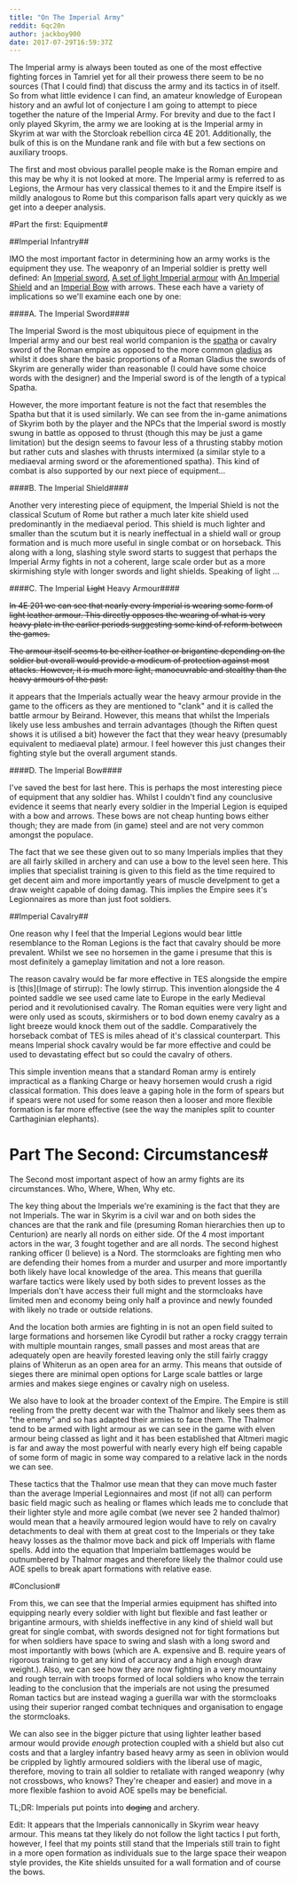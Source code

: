 ```yaml
---
title: "On The Imperial Army"
reddit: 6qc20n
author: jackboy900
date: 2017-07-29T16:59:37Z
---
```


The Imperial army is always been touted as one of the most effective fighting forces in Tamriel yet for all their prowess there seem to be no sources (That I could find) that discuss the army and its tactics in of itself. So from what little evidence I can find, an amateur knowledge of European history and an awful lot of conjecture I am going to attempt to piece together the nature of the Imperial Army. For brevity and due to the fact I only played Skyrim, the army we are looking at is the Imperial army in Skyrim at war with the Storcloak rebellion circa 4E 201. Additionally, the bulk of this is on the Mundane rank and file with but a few sections on auxiliary troops.

The first and most obvious parallel people make is the Roman empire and this may be why it is not looked at more. The Imperial army is referred to as Legions, the Armour has very classical themes to it and the Empire itself is mildly analogous to Rome but this comparison falls apart very quickly as we get into a deeper analysis.

#Part the first: Equipment#

##Imperial Infantry##

IMO the most important factor in determining how an army works is the equipment they use. The weaponry of an Imperial soldier is pretty well defined: An [Imperial sword](http://elderscrolls.wikia.com/wiki/Imperial_Sword), [A set of light Imperial armour](http://elderscrolls.wikia.com/wiki/Imperial_Light_Armor) with [An Imperial Shield](http://elderscrolls.wikia.com/wiki/Imperial_Shield) and an [Imperial Bow](http://elderscrolls.wikia.com/wiki/Imperial_Bow) with arrows. These each have a variety of implications so we'll examine each one by one:

####A. The Imperial Sword####

The Imperial Sword is the most ubiquitous piece of equipment in the Imperial army and our best real world companion is the [spatha](http://vignette2.wikia.nocookie.net/how-far-can-you-march-for-rome-march-of-rome-mod/images/f/f3/1.jpg/revision/latest?cb=20150531003957) or cavalry sword of the Roman empire as opposed to the more common [gladius](https://upload.wikimedia.org/wikipedia/commons/7/71/Uncrossed_gladius.jpg) as whilst it does share the basic proportions of a Roman Gladius the swords of Skyrim are generally wider than reasonable (I could have some choice words with the designer) and the Imperial sword is of the length of a typical Spatha.

However, the more important feature is not the fact that resembles the Spatha but that it is used similarly. We can see from the in-game animations of Skyrim both by the player and the NPCs that the Imperial sword is mostly swung in battle as opposed to thrust (though this may be just a game limitation) but the design seems to favour less of a thrusting stabby motion but rather cuts and slashes with thrusts intermixed (a similar style to a mediaeval arming sword or the aforementioned spatha). This kind of combat is also supported by our next piece of equipment...

####B. The Imperial Shield####

Another very interesting piece of equipment, the Imperial Shield is not the classical Scutum of Rome but rather a much later kite shield used predominantly in the mediaeval period. This shield is much lighter and smaller than the scutum but it is nearly ineffectual in a shield wall or group formation and is much more useful in single combat or on horseback. This along with a long, slashing style sword starts to suggest that perhaps the Imperial Army fights in not a coherent, large scale order but as a more skirmishing style with longer swords and light shields. Speaking of light ...

####C. The Imperial ~~Light~~ Heavy Armour####

~~In 4E 201 we can see that nearly every Imperial is wearing some form of light leather armour. This directly opposes the wearing of what is very heavy plate in the earlier periods suggesting some kind of reform between the games.~~

~~The armour itself seems to be either leather or brigantine depending on the soldier but overall would provide a modicum of protection against most attacks. However, it is much more light, manoeuvrable and stealthy than the heavy armours of the past.~~

it appears that the Imperials actually wear the heavy armour provide in the game to the officers as they are mentioned to "clank" and it is called the battle armour by Beirand. However, this means that whilst the Imperials likely use less ambushes and terrain advantages (though the Riften quest shows it is utilised a bit) however the fact that they wear heavy (presumably equivalent to mediaeval plate) armour. I feel however this just changes their fighting style but the overall argument stands.

####D. The Imperial Bow####

I've saved the best for last here. This is perhaps the most interesting piece of equipment that any soldier has. Whilst I couldn't find any counclusive evidence it seems that nearly every soldier in the Imperial Legion is equiped with a bow and arrows. These bows are not cheap hunting bows either though; they are made from (in game) steel and are not very common amongst the populace. 

The fact that we see these given out to so many Imperials implies that they are all fairly skilled in archery and can use a bow to the level seen here. This implies that specialist training is given to this field as the time required to get decent aim and more importantly years of muscle develpment to get a draw weight capable of doing damag. This implies the Empire sees it's Legionnaires as more than just foot soldiers.

##Imperial Cavalry##

One reason why I feel that the Imperial Legions would bear little resemblance to the Roman Legions is the fact that cavalry should be more prevalent. Whilst we see no horsemen in the game i presume that this is most definitely a gameplay limitation and not a lore reason.

The reason cavalry would be far more effective in TES alongside the empire is [this](Image of stirrup): The lowly stirrup. This invention alongside the 4 pointed saddle we see used came late to Europe in the early Medieval period and it revolutionised cavalry. The Roman equities were very light and were only used as scouts, skirmishers or to bod down enemy cavalry as a light breeze would knock them out of the saddle. Comparatively the horseback combat of TES is miles ahead of it's classical counterpart. This means Imperial shock cavalry would be far more effective and could be used to devastating effect but so could the cavalry of others.

This simple invention means that a standard Roman army is entirely impractical as a flanking Charge or heavy horsemen would crush a rigid classical formation. This does leave a gaping hole in the form of spears but if spears were not used for some reason then a looser and more flexible formation is far more effective (see the way the maniples split to counter Carthaginian elephants).

# Part The Second: Circumstances#

The Second most important aspect of how an army fights are its circumstances. Who, Where, When, Why etc.

The key thing about the Imperials we're examining is the fact that they are not Imperials. The war in Skyrim is a civil war and on both sides the chances are that the rank and file (presuming Roman hierarchies then up to Centurion) are nearly all nords on either side. Of the 4 most important actors in the war, 3 fought together and are all nords. The second highest ranking officer (I believe) is a Nord. The stormcloaks are fighting men who are defending their homes from a murder and usurper and more importantly both likely have local knowledge of the area. This means that guerilla warfare tactics were likely used by both sides to prevent losses as the Imperials don't have access their full might and the stormcloaks have limited men and economy being only half a province and newly founded with likely no trade or outside relations.

And the location both armies are fighting in is not an open field suited to large formations and horsemen like Cyrodil but rather a rocky craggy terrain with multiple mountain ranges, small passes and most areas that are adequately open are heavily forested leaving only the still fairly craggy plains of Whiterun as an open area for an army. This means that outside of sieges there are minimal open options for Large scale battles or large armies and makes siege engines or cavalry nigh on useless.

We also have to look at the broader context of the Empire. The Empire is still reeling from the pretty decent war with the Thalmor and likely sees them as "the enemy" and so has adapted their armies to face them. The Thalmor tend to be armed with light armour as we can see in the game with elven armour being classed as light and it has been established that Altmeri magic is far and away the most powerful with nearly every high elf being capable of some form of magic in some way compared to a relative lack in the nords we can see. 

These tactics that the Thalmor use mean that they can move much faster than the average Imperial Legionnaires and most (if not all) can perform basic field magic such as healing or flames which leads me to conclude that their lighter style and more agile combat (we never see 2 handed thalmor) would mean that a heavily armoured legion would have to rely on cavalry detachments to deal with them at great cost to the Imperials or they take heavy losses as the thalmor move back and pick off Imperials with flame spells. Add into the equation that Imperialm battlemages would be outnumbered by Thalmor mages and therefore likely the thalmor could use AOE spells to break apart formations with relative ease.

#Conclusion#

From this, we can see that the Imperial armies equipment has shifted into equipping nearly every soldier with light but flexible and fast leather or brigantine armours, with shields ineffective in any kind of shield wall but great for single combat, with swords designed not for tight formations but for when soldiers have space to swing and slash with a long sword and most importantly with bows (which are A. expensive and B. require years of rigorous training to get any kind of accuracy and a high enough draw weight.). Also, we can see how they are now fighting in a very mountainy and rough terrain with troops formed of local soldiers who know the terrain leading to the conclusion that the imperials are not using the presumed Roman tactics but are instead waging a guerilla war with the stormcloaks using their superior ranged combat techniques and organisation to engage the stormcloaks.

We can also see in the bigger picture that using lighter leather based armour would provide *enough* protection coupled with a shield but also cut costs and that a largley infantry based heavy army as seen in oblivion would be crippled by lightly armoured soldiers with the liberal use of magic, therefore, moving to train all soldier to retaliate with ranged weaponry (why not crossbows, who knows? They're cheaper and easier) and move in a more flexible fashion to avoid AOE spells may be beneficial.

TL;DR: Imperials put points into ~~doging~~ and archery.

Edit: It appears that the Imperials cannonically in Skyrim wear heavy armour. This means tat they likely do not follow the light tactics I put forth, however, I feel that my points still stand that the Imperials still train to fight in a more open formation as individuals sue to the large space their weapon style provides, the Kite shields unsuited for a wall formation and of course the bows.

